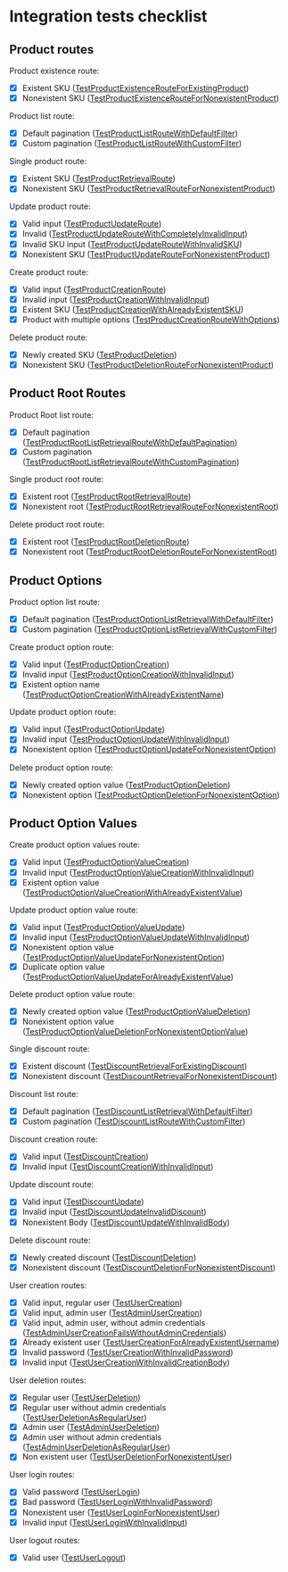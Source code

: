 # Integration tests checklist

## Product routes

Product existence route:

- [x] Existent SKU ([TestProductExistenceRouteForExistingProduct](https://github.com/dairycart/dairycart/blob/master/integration_tests/products_test.go#L87-L95))
- [x] Nonexistent SKU ([TestProductExistenceRouteForNonexistentProduct](https://github.com/dairycart/dairycart/blob/master/integration_tests/products_test.go#L97-L105))

Product list route:

- [x] Default pagination ([TestProductListRouteWithDefaultFilter](https://github.com/dairycart/dairycart/blob/master/integration_tests/products_test.go#L161-L172))
- [x] Custom pagination ([TestProductListRouteWithCustomFilter](https://github.com/dairycart/dairycart/blob/master/integration_tests/products_test.go#L174-L188))

Single product route:

- [x] Existent SKU ([TestProductRetrievalRoute](https://github.com/dairycart/dairycart/blob/master/integration_tests/products_test.go#L123-L159))
- [x] Nonexistent SKU ([TestProductRetrievalRouteForNonexistentProduct](https://github.com/dairycart/dairycart/blob/master/integration_tests/products_test.go#L107-L121))

Update product route:

- [x] Valid input ([TestProductUpdateRoute](https://github.com/dairycart/dairycart/blob/master/integration_tests/products_test.go#L190-L263))
- [x] Invalid  ([TestProductUpdateRouteWithCompletelyInvalidInput](https://github.com/dairycart/dairycart/blob/master/integration_tests/products_test.go#L265-L273))
- [x] Invalid SKU input ([TestProductUpdateRouteWithInvalidSKU](https://github.com/dairycart/dairycart/blob/master/integration_tests/products_test.go#L275-L281))
- [x] Nonexistent SKU ([TestProductUpdateRouteForNonexistentProduct](https://github.com/dairycart/dairycart/blob/master/integration_tests/products_test.go#L283-L298))

Create product route:

- [x] Valid input ([TestProductCreationRoute](https://github.com/dairycart/dairycart/blob/master/integration_tests/products_test.go#L300-L382))
- [x] Invalid input ([TestProductCreationWithInvalidInput](https://github.com/dairycart/dairycart/blob/master/integration_tests/products_test.go#L1226-L1234))
- [x] Existent SKU ([TestProductCreationWithAlreadyExistentSKU](https://github.com/dairycart/dairycart/blob/master/integration_tests/products_test.go#L1184-L1224))
- [x] Product with multiple options ([TestProductCreationRouteWithOptions](https://github.com/dairycart/dairycart/blob/master/integration_tests/products_test.go#L384-L775))

Delete product route:

- [x] Newly created SKU ([TestProductDeletion](https://github.com/dairycart/dairycart/blob/master/integration_tests/products_test.go#L777-L808))
- [x] Nonexistent SKU ([TestProductDeletionRouteForNonexistentProduct](https://github.com/dairycart/dairycart/blob/master/integration_tests/products_test.go#L810-L824))

## Product Root Routes

Product Root list route:

- [x] Default pagination ([TestProductRootListRetrievalRouteWithDefaultPagination](https://github.com/dairycart/dairycart/blob/master/integration_tests/products_test.go#L826-L837))
- [x] Custom pagination ([TestProductRootListRetrievalRouteWithCustomPagination](https://github.com/dairycart/dairycart/blob/master/integration_tests/products_test.go#L839-L854))

Single product root route:

- [x] Existent root ([TestProductRootRetrievalRoute](https://github.com/dairycart/dairycart/blob/master/integration_tests/products_test.go#L856-L1122))
- [x] Nonexistent root ([TestProductRootRetrievalRouteForNonexistentRoot](https://github.com/dairycart/dairycart/blob/master/integration_tests/products_test.go#L1124-L1133))

Delete product root route:

- [x] Existent root ([TestProductRootDeletionRoute](https://github.com/dairycart/dairycart/blob/master/integration_tests/products_test.go#L1135-L1171))
- [x] Nonexistent root ([TestProductRootDeletionRouteForNonexistentRoot](https://github.com/dairycart/dairycart/blob/master/integration_tests/products_test.go#L1173-L1182))

## Product Options

Product option list route:

- [x] Default pagination ([TestProductOptionListRetrievalWithDefaultFilter](https://github.com/dairycart/dairycart/blob/master/integration_tests/products_test.go#L1236-L1248))
- [x] Custom pagination ([TestProductOptionListRetrievalWithCustomFilter](https://github.com/dairycart/dairycart/blob/master/integration_tests/products_test.go#L1250-L1266))

Create product option route:

- [x] Valid input ([TestProductOptionCreation](https://github.com/dairycart/dairycart/blob/master/integration_tests/products_test.go#L1268-L1319))
- [x] Invalid input ([TestProductOptionCreationWithInvalidInput](https://github.com/dairycart/dairycart/blob/master/integration_tests/products_test.go#L1370-L1378))
- [x] Existent option name ([TestProductOptionCreationWithAlreadyExistentName](https://github.com/dairycart/dairycart/blob/master/integration_tests/products_test.go#L1380-L1443))

Update product option route:

- [x] Valid input ([TestProductOptionUpdate](https://github.com/dairycart/dairycart/blob/master/integration_tests/products_test.go#L1445-L1534))
- [x] Invalid input ([TestProductOptionUpdateWithInvalidInput](https://github.com/dairycart/dairycart/blob/master/integration_tests/products_test.go#L1536-L1545))
- [x] Nonexistent option ([TestProductOptionUpdateForNonexistentOption](https://github.com/dairycart/dairycart/blob/master/integration_tests/products_test.go#L1547-L1564))

Delete product option route:

- [x] Newly created option value ([TestProductOptionDeletion](https://github.com/dairycart/dairycart/blob/master/integration_tests/products_test.go#L1321-L1356))
- [x] Nonexistent option ([TestProductOptionDeletionForNonexistentOption](https://github.com/dairycart/dairycart/blob/master/integration_tests/products_test.go#L1358-L1368))

## Product Option Values

Create product option values route:

- [x] Valid input ([TestProductOptionValueCreation](https://github.com/dairycart/dairycart/blob/master/integration_tests/products_test.go#L1566-L1605))
- [x] Invalid input ([TestProductOptionValueCreationWithInvalidInput](https://github.com/dairycart/dairycart/blob/master/integration_tests/products_test.go#L1763-L1771))
- [x] Existent option value ([TestProductOptionValueCreationWithAlreadyExistentValue](https://github.com/dairycart/dairycart/blob/master/integration_tests/products_test.go#L1773-L1790))

Update product option value route:

- [x] Valid input ([TestProductOptionValueUpdate](https://github.com/dairycart/dairycart/blob/master/integration_tests/products_test.go#L1607-L1713))
- [x] Invalid input ([TestProductOptionValueUpdateWithInvalidInput](https://github.com/dairycart/dairycart/blob/master/integration_tests/products_test.go#L1792-L1801))
- [x] Nonexistent option value ([TestProductOptionValueUpdateForNonexistentOption](https://github.com/dairycart/dairycart/blob/master/integration_tests/products_test.go#L1803-L1821))
- [x] Duplicate option value ([TestProductOptionValueUpdateForAlreadyExistentValue](https://github.com/dairycart/dairycart/blob/master/integration_tests/products_test.go#L1823-L1837))

Delete product option value route:

- [x] Newly created option value ([TestProductOptionValueDeletion](https://github.com/dairycart/dairycart/blob/master/integration_tests/products_test.go#L1715-L1749))
- [x] Nonexistent option value ([TestProductOptionValueDeletionForNonexistentOptionValue](https://github.com/dairycart/dairycart/blob/master/integration_tests/products_test.go#L1751-L1761))

Single discount route:

- [x] Existent discount ([TestDiscountRetrievalForExistingDiscount](https://github.com/dairycart/dairycart/blob/master/integration_tests/pricing_test.go#L44-L65))
- [x] Nonexistent discount ([TestDiscountRetrievalForNonexistentDiscount](https://github.com/dairycart/dairycart/blob/master/integration_tests/pricing_test.go#L67-L83))

Discount list route:

- [x] Default pagination ([TestDiscountListRetrievalWithDefaultFilter](https://github.com/dairycart/dairycart/blob/master/integration_tests/pricing_test.go#L85-L96))
- [x] Custom pagination ([TestDiscountListRouteWithCustomFilter](https://github.com/dairycart/dairycart/blob/master/integration_tests/pricing_test.go#L98-L112))

Discount creation route:

- [x] Valid input ([TestDiscountCreation](https://github.com/dairycart/dairycart/blob/master/integration_tests/pricing_test.go#L114-L163))
- [x] Invalid input ([TestDiscountCreationWithInvalidInput](https://github.com/dairycart/dairycart/blob/master/integration_tests/pricing_test.go#L215-L224))

Update discount route:

- [x] Valid input ([TestDiscountUpdate](https://github.com/dairycart/dairycart/blob/master/integration_tests/pricing_test.go#L226-L289))
- [x] Invalid input ([TestDiscountUpdateInvalidDiscount](https://github.com/dairycart/dairycart/blob/master/integration_tests/pricing_test.go#L291-L297))
- [x] Nonexistent Body ([TestDiscountUpdateWithInvalidBody](https://github.com/dairycart/dairycart/blob/master/integration_tests/pricing_test.go#L299-L304))

Delete discount route:

- [x] Newly created discount ([TestDiscountDeletion](https://github.com/dairycart/dairycart/blob/master/integration_tests/pricing_test.go#L165-L201))
- [x] Nonexistent discount ([TestDiscountDeletionForNonexistentDiscount](https://github.com/dairycart/dairycart/blob/master/integration_tests/pricing_test.go#L203-L213))

User creation routes:

- [x] Valid input, regular user ([TestUserCreation](https://github.com/dairycart/dairycart/blob/master/integration_tests/auth_test.go#L27-L60))
- [x] Valid input, admin user ([TestAdminUserCreation](https://github.com/dairycart/dairycart/blob/master/integration_tests/auth_test.go#L92-L125))
- [x] Valid input, admin user, without admin credentials ([TestAdminUserCreationFailsWithoutAdminCredentials](https://github.com/dairycart/dairycart/blob/master/integration_tests/auth_test.go#L127-L134))
- [x] Already existent user ([TestUserCreationForAlreadyExistentUsername](https://github.com/dairycart/dairycart/blob/master/integration_tests/auth_test.go#L136-L180))
- [x] Invalid password ([TestUserCreationWithInvalidPassword](https://github.com/dairycart/dairycart/blob/master/integration_tests/auth_test.go#L62-L77))
- [x] Invalid input ([TestUserCreationWithInvalidCreationBody](https://github.com/dairycart/dairycart/blob/master/integration_tests/auth_test.go#L79-L90))

User deletion routes:

- [x] Regular user ([TestUserDeletion](https://github.com/dairycart/dairycart/blob/master/integration_tests/auth_test.go#L182-L214))
- [x] Regular user without admin credentials ([TestUserDeletionAsRegularUser](https://github.com/dairycart/dairycart/blob/master/integration_tests/auth_test.go#L228-L262))
- [x] Admin user ([TestAdminUserDeletion](https://github.com/dairycart/dairycart/blob/master/integration_tests/auth_test.go#L264-L296))
- [x] Admin user without admin credentials ([TestAdminUserDeletionAsRegularUser](https://github.com/dairycart/dairycart/blob/master/integration_tests/auth_test.go#L298-L332))
- [x] Non existent user ([TestUserDeletionForNonexistentUser](https://github.com/dairycart/dairycart/blob/master/integration_tests/auth_test.go#L216-L226))

User login routes:

- [x] Valid password ([TestUserLogin](https://github.com/dairycart/dairycart/blob/master/integration_tests/auth_test.go#L334-L391))
- [x] Bad password ([TestUserLoginWithInvalidPassword](https://github.com/dairycart/dairycart/blob/master/integration_tests/auth_test.go#L393-L450))
- [x] Nonexistent user ([TestUserLoginForNonexistentUser](https://github.com/dairycart/dairycart/blob/master/integration_tests/auth_test.go#L463-L471))
- [x] Invalid input ([TestUserLoginWithInvalidInput](https://github.com/dairycart/dairycart/blob/master/integration_tests/auth_test.go#L452-L461))

User logout routes:

- [x] Valid user ([TestUserLogout](https://github.com/dairycart/dairycart/blob/master/integration_tests/auth_test.go#L473-L521))
